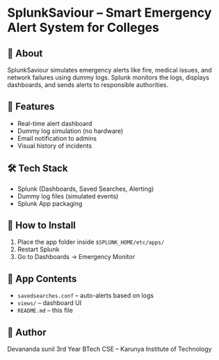 # SplunkSaviour – Smart Emergency Alert System for Colleges

## 🚨 About
SplunkSaviour simulates emergency alerts like fire, medical issues, and network failures using dummy logs. Splunk monitors the logs, displays dashboards, and sends alerts to responsible authorities.

## 🎯 Features
- Real-time alert dashboard
- Dummy log simulation (no hardware)
- Email notification to admins
- Visual history of incidents

## 🛠️ Tech Stack
- Splunk (Dashboards, Saved Searches, Alerting)
- Dummy log files (simulated events)
- Splunk App packaging

## 🔧 How to Install
1. Place the app folder inside `$SPLUNK_HOME/etc/apps/`
2. Restart Splunk
3. Go to Dashboards → Emergency Monitor

## 📂 App Contents
- `savedsearches.conf` – auto-alerts based on logs
- `views/` – dashboard UI
- `README.md` – this file

## 👤 Author
Devananda sunil 
3rd Year BTech CSE – Karunya Institute of Technology  
